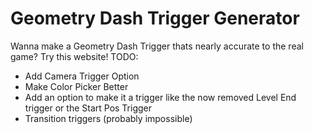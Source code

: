 # Geometry Dash Trigger Generator
Wanna make a Geometry Dash Trigger thats nearly accurate to the real game? Try this website!
TODO:
- Add Camera Trigger Option
- Make Color Picker Better
- Add an option to make it a trigger like the now removed Level End trigger or the Start Pos Trigger
- Transition triggers (probably impossible)
